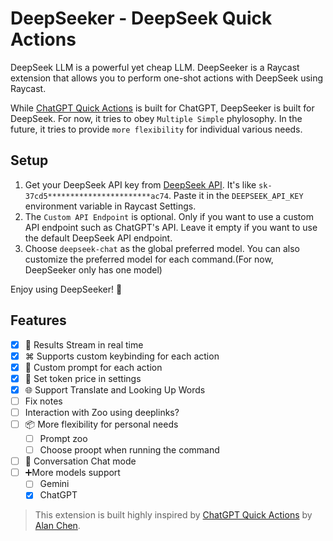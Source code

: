 # DeepSeeker - DeepSeek Quick Actions

DeepSeek LLM is a powerful yet cheap LLM. DeepSeeker is a Raycast extension that allows you to perform one-shot actions with DeepSeek using Raycast.

While [ChatGPT Quick Actions](https://www.raycast.com/alanzchen/chatgpt-quick-actions) is built for ChatGPT, DeepSeeker is built for DeepSeek. For now, it tries to obey `Multiple Simple` phylosophy. In the future, it tries to provide `more flexibility` for individual various needs.

## Setup

1. Get your DeepSeek API key from [DeepSeek API](https://platform.deepseek.com/api_keys). It's like `sk-37cd5***********************ac74`. Paste it in the `DEEPSEEK_API_KEY` environment variable in Raycast Settings.
2. The `Custom API Endpoint` is optional. Only if you want to use a custom API endpoint such as ChatGPT's API. Leave it empty if you want to use the default DeepSeek API endpoint.
3. Choose `deepseek-chat` as the global preferred model. You can also customize the preferred model for each command.(For now, DeepSeeker only has one model)

Enjoy using DeepSeeker! 🚀

## Features

- [x] 🚀 Results Stream in real time
- [x] ⌘ Supports custom keybinding for each action
- [x] 📄 Custom prompt for each action
- [x] 💸 Set token price in settings
- [x] 🌐 Support Translate and Looking Up Words
- [ ] Fix notes
- [ ] Interaction with Zoo using deeplinks?
- [ ] 📦 More flexibility for personal needs
  - [ ] Prompt zoo
  - [ ] Choose proopt when running the command
- [ ] 💬 Conversation Chat mode
- [ ] ➕More models support
  - [ ] Gemini
  - [x] ChatGPT

> This extension is built highly inspired by [ChatGPT Quick Actions](https://www.raycast.com/alanzchen/chatgpt-quick-actions) by [Alan Chen](https://www.raycast.com/alanzchen).
